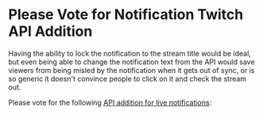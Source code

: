 # Please Vote for Notification Twitch API Addition

Having the ability to lock the notification to the stream title would be
ideal, but even being able to change the notification text from the API
would save viewers from being misled by the notification when it gets
out of sync, or is so generic it doesn't convince people to click on it
and check the stream out.

Please vote for the following [API addition for live
notifications][vote]:

[vote]: <https://twitch.uservoice.com/forums/310213-developers/suggestions/39703660-live-notification>
